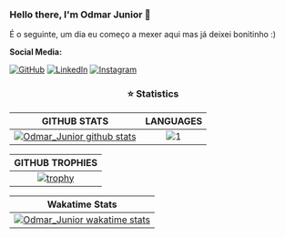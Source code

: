 ### Hello there, I'm Odmar Junior 👋

É o seguinte, um dia eu começo a mexer aqui mas já deixei bonitinho :)
<!--
**OddJr/OddJr** is a ✨ _special_ ✨ repository because its `README.md` (this file) appears on your GitHub profile.

Here are some ideas to get you started:

- 🔭 I’m currently working on ...
- 🌱 I’m currently learning ...
- 👯 I’m looking to collaborate on ...
- 🤔 I’m looking for help with ...
- 💬 Ask me about ...
- 📫 How to reach me: ...
- 😄 Pronouns: ...
- ⚡ Fun fact: ...
-->
**Social Media:**

[![GitHub](icons/github.png)](https://github.com/OddJr)
[![LinkedIn](icons/linkedin.png)](https://www.linkedin.com/in/odmar-junior-4945b51b9/)
[![Instagram](icons/instagram.png)](https://www.instagram.com/jannyopc/)


<h3 align="center">⭐  Statistics</h3>

|GITHUB STATS|LANGUAGES|
|:---:|:---:|
|[![Odmar_Junior github stats](https://github-readme-stats.vercel.app/api?username=OddJr&theme=midnight-purple&show_icons=true&count_private=true)](https://github.com/anuraghazra/github-readme-stats)|![1](https://github-readme-stats.vercel.app/api/top-langs/?username=OddJr&theme=midnight-purple&layout=compact&langs_count=8)

|GITHUB TROPHIES|
|:---:|
|[![trophy](https://github-profile-trophy.vercel.app/?username=OddJr&theme=darkhub&row=1&column=7)](https://github.com/ryo-ma/github-profile-trophy)|

|Wakatime Stats|
|:---:|
|[![Odmar_Junior wakatime stats](https://github-readme-stats.vercel.app/api/wakatime?username=OddJr&layout=compact)](https://github.com/anuraghazra/github-readme-stats)|
